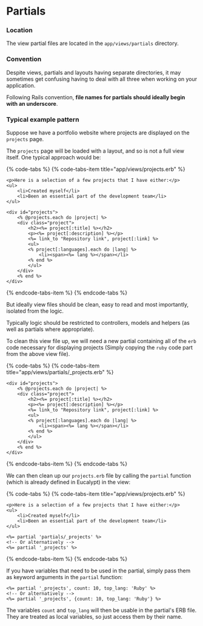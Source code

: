 # Partials

### Location <a id="location"></a>

The view partial files are located in the `app/views/partials` directory.

### Convention <a id="convention"></a>

Despite views, partials and layouts having separate directories, it may sometimes get confusing having to deal with all three when working on your application.

Following Rails convention, **file names for partials should ideally begin with an underscore**.

### Typical example pattern <a id="typical-example-pattern"></a>

Suppose we have a portfolio website where projects are displayed on the `projects` page.

The `projects` page will be loaded with a layout, and so is not a full view itself. One typical approach would be:

{% code-tabs %}
{% code-tabs-item title="app/views/projects.erb" %}
```markup
<p>Here is a selection of a few projects that I have either:</p>
<ul>
    <li>Created myself</li>
    <li>Been an essential part of the development team</li>
</ul>
​
<div id="projects">
    <% @projects.each do |project| %>
    <div class="project">
        <h2><%= project[:title] %></h2>
        <p><%= project[:description] %></p>
        <%= link_to "Repository link", project[:link] %>
        <ul>
        <% project[:languages].each do |lang| %>
            <li><span><%= lang %></span></li>
        <% end %>
        </ul>
    </div>
    <% end %>
</div>
```
{% endcode-tabs-item %}
{% endcode-tabs %}

But ideally view files should be clean, easy to read and most importantly, isolated from the logic.

Typically logic should be restricted to controllers, models and helpers \(as well as partials where appropriate\).

To clean this view file up, we will need a new partial containing all of the `erb` code necessary for displaying projects \(Simply copying the `ruby` code part from the above view file\).

{% code-tabs %}
{% code-tabs-item title="app/views/partials/\_projects.erb" %}
```markup
<div id="projects">
    <% @projects.each do |project| %>
    <div class="project">
        <h2><%= project[:title] %></h2>
        <p><%= project[:description] %></p>
        <%= link_to "Repository link", project[:link] %>
        <ul>
        <% project[:languages].each do |lang| %>
            <li><span><%= lang %></span></li>
        <% end %>
        </ul>
    </div>
    <% end %>
</div>
```
{% endcode-tabs-item %}
{% endcode-tabs %}

We can then clean up our `projects.erb` file by calling the `partial` function \(which is already defined in Eucalypt\) in the view:

{% code-tabs %}
{% code-tabs-item title="app/views/projects.erb" %}
```markup
<p>Here is a selection of a few projects that I have either:</p>
<ul>
    <li>Created myself</li>
    <li>Been an essential part of the development team</li>
</ul>
​
<%= partial 'partials/_projects' %>
<!-- Or alternatively -->
<%= partial '_projects' %>
```
{% endcode-tabs-item %}
{% endcode-tabs %}

If you have variables that need to be used in the partial, simply pass them as keyword arguments in the `partial` function:

```markup
<%= partial '_projects', count: 10, top_lang: 'Ruby' %>
<!-- Or alternatively -->
<%= partial '_projects', {count: 10, top_lang: 'Ruby'} %>
```

The variables `count` and `top_lang` will then be usable in the partial's ERB file. They are treated as local variables, so just access them by their name.

